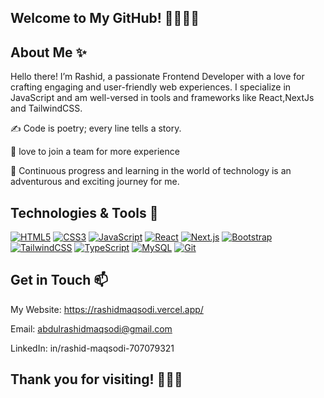 ## Welcome to My GitHub! 👋👨🏻‍💻

## About Me ✨ 
Hello there! I’m Rashid, a passionate Frontend Developer with a love for crafting engaging and user-friendly web experiences. I specialize in JavaScript and am well-versed in 
tools and frameworks like React,NextJs and TailwindCSS.

✍️ Code is poetry; every line tells a story. 

🔅 love to join a team for more experience

🌱 Continuous progress and learning in the world of technology is an adventurous and exciting journey for me.

 ## Technologies & Tools 🔧

[![HTML5](https://img.shields.io/badge/HTML5-E34F26?style=flat&logo=html5&logoColor=white)](https://en.wikipedia.org/wiki/HTML5)
[![CSS3](https://img.shields.io/badge/CSS3-1572B6?style=flat&logo=css3&logoColor=white)](https://en.wikipedia.org/wiki/CSS)
[![JavaScript](https://img.shields.io/badge/JavaScript-F7DF1C?style=flat&logo=javascript&logoColor=black)](https://developer.mozilla.org/en-US/docs/Web/JavaScript)
[![React](https://img.shields.io/badge/React-61DAFB?style=flat&logo=react&logoColor=black)](https://reactjs.org/)
[![Next.js](https://img.shields.io/badge/Next.js-000000?style=flat&logo=next.js&logoColor=white)](https://nextjs.org/)
[![Bootstrap](https://img.shields.io/badge/Bootstrap-7952B3?style=flat&logo=bootstrap&logoColor=white)](https://getbootstrap.com/)
[![TailwindCSS](https://img.shields.io/badge/TailwindCSS-06B6D4?style=flat&logo=tailwindcss&logoColor=white)](https://tailwindcss.com/)
[![TypeScript](https://img.shields.io/badge/TypeScript-3178C6?style=flat&logo=typescript&logoColor=white)](https://www.typescriptlang.org/)
[![MySQL](https://img.shields.io/badge/MySQL-4479A1?style=flat&logo=mysql&logoColor=white)](https://www.mysql.com/)
[![Git](https://img.shields.io/badge/Git-F05032?style=flat&logo=git&logoColor=white)](https://git-scm.com/)

 ## Get in Touch 📫

My Website: https://rashidmaqsodi.vercel.app/

Email: abdulrashidmaqsodi@gmail.com

LinkedIn: in/rashid-maqsodi-707079321





## Thank you for visiting! 🙏🏻🌺

<!--

-->
